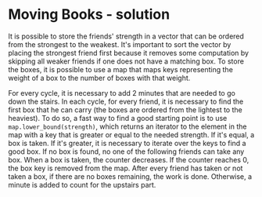 # Moving Books - solution

It is possible to store the friends' strength in a vector that can be ordered from the strongest to the weakest. It's important to sort the vector by placing the strongest friend first because it removes some computation by skipping all weaker friends if one does not have a matching box. To store the boxes, it is possible to use a map that maps keys representing the weight of a box to the number of boxes with that weight.

For every cycle, it is necessary to add 2 minutes that are needed to go down the stairs. In each cycle, for every friend, it is necessary to find the first box that he can carry (the boxes are ordered from the lightest to the heaviest). To do so, a fast way to find a good starting point is to use `map.lower_bound(strength)`, which returns an iterator to the element in the map with a key that is greater or equal to the needed strength. If it's equal, a box is taken. If it's greater, it is necessary to iterate over the keys to find a good box. If no box is found, no one of the following friends can take any box. When a box is taken, the counter decreases. If the counter reaches 0, the box key is removed from the map. After every friend has taken or not taken a box, if there are no boxes remaining, the work is done. Otherwise, a minute is added to count for the upstairs part.